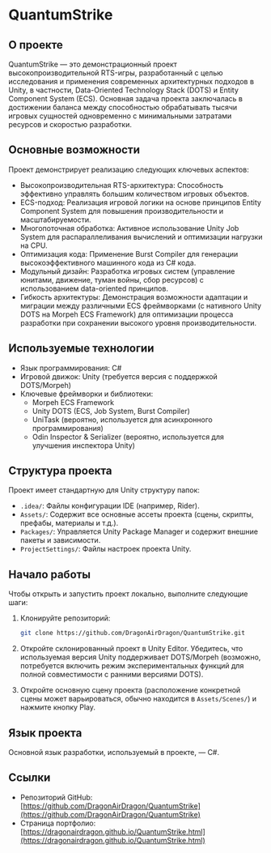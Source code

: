 # QuantumStrike

## О проекте

QuantumStrike — это демонстрационный проект высокопроизводительной RTS-игры, разработанный с целью исследования и применения современных архитектурных подходов в Unity, в частности, Data-Oriented Technology Stack (DOTS) и Entity Component System (ECS). Основная задача проекта заключалась в достижении баланса между способностью обрабатывать тысячи игровых сущностей одновременно с минимальными затратами ресурсов и скоростью разработки.

## Основные возможности

Проект демонстрирует реализацию следующих ключевых аспектов:

-   Высокопроизводительная RTS-архитектура: Способность эффективно управлять большим количеством игровых объектов.
-   ECS-подход: Реализация игровой логики на основе принципов Entity Component System для повышения производительности и масштабируемости.
-   Многопоточная обработка: Активное использование Unity Job System для распараллеливания вычислений и оптимизации нагрузки на CPU.
-   Оптимизация кода: Применение Burst Compiler для генерации высокоэффективного машинного кода из C# кода.
-   Модульный дизайн: Разработка игровых систем (управление юнитами, движение, туман войны, сбор ресурсов) с использованием data-oriented принципов.
-   Гибкость архитектуры: Демонстрация возможности адаптации и миграции между различными ECS фреймворками (с нативного Unity DOTS на Morpeh ECS Framework) для оптимизации процесса разработки при сохранении высокого уровня производительности.

## Используемые технологии

-   Язык программирования: C#
-   Игровой движок: Unity (требуется версия с поддержкой DOTS/Morpeh)
-   Ключевые фреймворки и библиотеки:
    -   Morpeh ECS Framework
    -   Unity DOTS (ECS, Job System, Burst Compiler)
    -   UniTask (вероятно, используется для асинхронного программирования)
    -   Odin Inspector & Serializer (вероятно, используется для улучшения инспектора Unity)

## Структура проекта

Проект имеет стандартную для Unity структуру папок:

-   `.idea/`: Файлы конфигурации IDE (например, Rider).
-   `Assets/`: Содержит все основные ассеты проекта (сцены, скрипты, префабы, материалы и т.д.).
-   `Packages/`: Управляется Unity Package Manager и содержит внешние пакеты и зависимости.
-   `ProjectSettings/`: Файлы настроек проекта Unity.

## Начало работы

Чтобы открыть и запустить проект локально, выполните следующие шаги:

1.  Клонируйте репозиторий:

    ```bash
    git clone https://github.com/DragonAirDragon/QuantumStrike.git
    ```

2.  Откройте склонированный проект в Unity Editor. Убедитесь, что используемая версия Unity поддерживает DOTS/Morpeh (возможно, потребуется включить режим экспериментальных функций для полной совместимости с ранними версиями DOTS).
3.  Откройте основную сцену проекта (расположение конкретной сцены может варьироваться, обычно находится в `Assets/Scenes/`) и нажмите кнопку Play.

## Язык проекта

Основной язык разработки, используемый в проекте, — C#.

## Ссылки

-   Репозиторий GitHub: [https://github.com/DragonAirDragon/QuantumStrike](https://github.com/DragonAirDragon/QuantumStrike)
-   Страница портфолио: [https://dragonairdragon.github.io/QuantumStrike.html](https://dragonairdragon.github.io/QuantumStrike.html)
